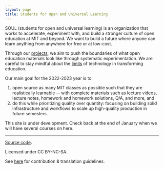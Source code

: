 ```yaml
---
layout: page
title: Students for Open and Universal Learning
---
```


SOUL (students for open and universal learning) is an organization that works to accelerate, experiment with, and build a stronger culture of open education at MIT and beyond. We want to build a future where anyone can learn anything from anywhere for free or at low-cost.

Through our [projects](/projects/), we aim to push the boundaries of what open education materials look like through systematic experimentation. We are careful to stay mindful about the [limits](https://failuretodisrupt.com/) of technology in transforming education.

Our main goal for the 2022-2023 year is to
1. open source as many MIT classes as possible such that they are realistically learnable -- with complete materials such as lecture videos, lecture notes, homework and homework solutions, Q/A, and more, and
2. do this while prioritizing quality over quantity: focusing on building solid infrastructure and workflows to scale up high-quality production in future semesters.

This site is under development. Check back at the end of January when we will have several courses on here.

---

<div class="small center">
<p><a href="https://github.com/mitsoul/mitsoul.github.io">Source code</a>.</p>
<p>Licensed under CC BY-NC-SA.</p>
<p>See <a href="/license/">here</a> for contribution &amp; translation guidelines.</p>
</div>
